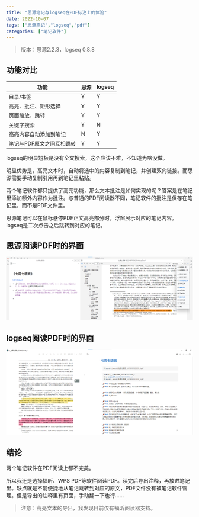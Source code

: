 ```yaml
---
title: "思源笔记与logseq在PDF标注上的体验"
date: 2022-10-07
tags: ["思源笔记","logseq","pdf"]
categories: ["笔记软件"]
---
```


> 版本：思源2.2.3，logseq 0.8.8

## 功能对比

|功能|思源|logseq|
| ---------------------------| ------| --------|
|目录/书签|Y|Y|
|高亮、批注、矩形选择|Y|Y|
|页面缩放、跳转|Y|Y|
|关键字搜索|Y|N|
|高亮内容自动添加到笔记|N|Y|
|笔记与PDF原文之间互相跳转|Y|Y|

logseq的明显短板是没有全文搜索，这个应该不难，不知道为啥没做。

明显优势是，高亮文本时，自动将选中的内容复制到笔记，并创建双向链接。而思源需要手动复制引用再到笔记里粘贴。

两个笔记软件都只提供了高亮功能，那么文本批注是如何实现的呢？答案是在笔记里添加额外内容作为批注。与普通的PDF阅读器不同，笔记软件的批注是保存在笔记里，而不是PDF文件里。

思源笔记可以在鼠标悬停PDF正文高亮部分时，浮窗展示对应的笔记内容。logseq是二次点击之后跳转到对应的笔记。

## 思源阅读PDF时的界面

![image](assets/image-20221007150903-a20xv27.png)​

## logseq阅读PDF时的界面

![image](assets/image-20221007151554-cas937g.png)​

## 结论

两个笔记软件在PDF阅读上都不完美。

所以我还是选择福昕、WPS PDF等软件阅读PDF。读完后导出注释，再放进笔记里。缺点就是不能便捷地从笔记跳转到对应的原文，PDF文件没有被笔记软件管理。但是导出的注释里有页面，手动翻一下也行……

> 注意：高亮文本的导出，我发现目前仅有福昕阅读器支持。

